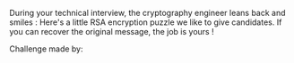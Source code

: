 During your technical interview, the cryptography engineer leans back and smiles : Here's a little RSA encryption puzzle we like to give candidates. If you can recover the original message, the job is yours !

Challenge made by:
